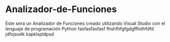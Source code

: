 # Analizador-de-Funciones
Este sera un Analizador de Funciones creado utilizando Visual Studio con el lenguaje de programación Python
fasfasfasfasf
fhshfhfgfgdgffhdhfdfd
jdfojsodk
kapklspldpsd
